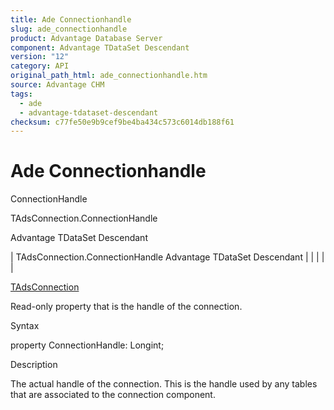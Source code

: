 ```yaml
---
title: Ade Connectionhandle
slug: ade_connectionhandle
product: Advantage Database Server
component: Advantage TDataSet Descendant
version: "12"
category: API
original_path_html: ade_connectionhandle.htm
source: Advantage CHM
tags:
  - ade
  - advantage-tdataset-descendant
checksum: c77fe50e9b9cef9be4ba434c573c6014db188f61
---
```


# Ade Connectionhandle

ConnectionHandle

TAdsConnection.ConnectionHandle

Advantage TDataSet Descendant

| TAdsConnection.ConnectionHandle  Advantage TDataSet Descendant |  |  |  |  |

[TAdsConnection](ade_tadsconnection_7.md)

Read-only property that is the handle of the connection.

Syntax

property ConnectionHandle: Longint;

Description

The actual handle of the connection. This is the handle used by any tables that are associated to the connection component.

